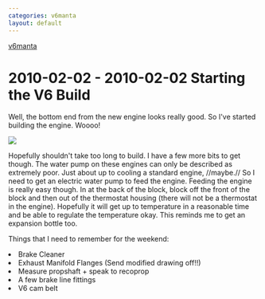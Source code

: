 ```yaml
---
categories: v6manta
layout: default
---
```


[v6manta](/v6manta)

# 2010-02-02 - 2010-02-02 Starting the V6 Build
Well, the bottom end from the new engine looks really good. So I've started building the engine. Woooo!

 ![](/img/v6manta/manta0205.jpg) 

Hopefully shouldn't take too long to build. I have a few more bits to get though. The water pump on these engines can only be described as extremely poor. Just about up to cooling a standard engine, //maybe.// So I need to get an electric water pump to feed the engine. Feeding the engine is really easy though. In at the back of the block, block off the front of the block and then out of the thermostat housing (there will not be a thermostat in the engine). Hopefully it will get up to temperature in a reasonable time and be able to regulate the temperature okay. This reminds me to get an expansion bottle too.

Things that I need to remember for the weekend:
<li> Brake Cleaner</li>
<li> Exhaust Manifold Flanges (Send modified drawing off!!)</li>
<li> Measure propshaft + speak to recoprop</li>
<li> A few brake line fittings</li>
<li> V6 cam belt</li>
